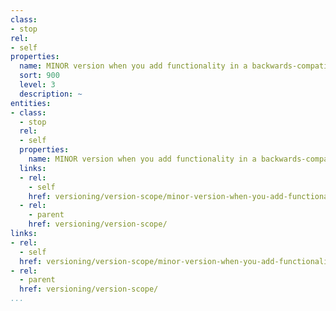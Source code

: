```yaml
---
class:
- stop
rel:
- self
properties:
  name: MINOR version when you add functionality in a backwards-compatible manner,
  sort: 900
  level: 3
  description: ~
entities:
- class:
  - stop
  rel:
  - self
  properties:
    name: MINOR version when you add functionality in a backwards-compatible manner,
  links:
  - rel:
    - self
    href: versioning/version-scope/minor-version-when-you-add-functionality-in-a-backwards-compatible-manner,.md
  - rel:
    - parent
    href: versioning/version-scope/
links:
- rel:
  - self
  href: versioning/version-scope/minor-version-when-you-add-functionality-in-a-backwards-compatible-manner,.md
- rel:
  - parent
  href: versioning/version-scope/
...
```

